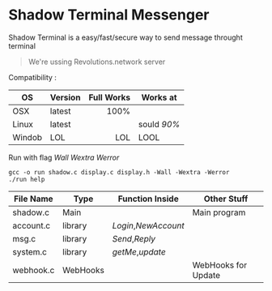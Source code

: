 # Shadow Terminal Messenger

Shadow Terminal is a easy/fast/secure way to send message throught terminal
> We're ussing Revolutions.network server

Compatibility :

| OS     | Version | Full Works | Works at    |
| ------ | ------- | ---------: | ----------- |
| OSX    | latest  | 100%       |             |
| Linux  | latest  |            | sould *90%* |
| Windob | LOL     |    LOL     |     LOOL    |

Run with flag *Wall* *Wextra* *Werror*

```
gcc -o run shadow.c display.c display.h -Wall -Wextra -Werror
./run help
```

| File Name | Type     | Function Inside      | Other Stuff         |
| --------- | -------- | -------------------- | ------------------- |
| shadow.c  | Main     |                      | Main program        |
| account.c | library  | *Login*,*NewAccount* |                     |
| msg.c     | library  | *Send*,*Reply*       |                     |
| system.c  | library  | *getMe*,*update*     |                     |
| webhook.c | WebHooks |                      | WebHooks for Update |
